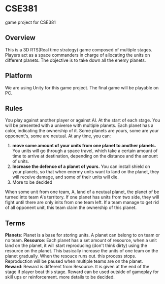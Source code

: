 # CSE381
game project for CSE381  
## Overview  
This is a 3D RTS(Real time strategy) game composed of multiple stages. Players act as a space commanders in charge of allocating the units on different planets. The objective is to take down all the enemy planets.
## Platform  
We are using Unity for this game project. The final game will be playable on PC.  
## Rules  
You play against another player or against AI. At the start of each stage. You will be presented with a universe with multiple planets. Each planet has a color, indicating the ownership of it. Some planets are yours, some are your opponent's, some are neutual. At any time, you can: 

1. **move some amount of your units from one planet to another planets.** You units will go through a space travel, which take a certain amount of time to arrive at destination, depending on the distance and the amount of units.
2. **Increase the defence of a planet of yours.** You can install shield on your planets, so that when enermy units want to land on the planet, they will receive damage, and some of their units will die. 
3. More to be decided

When some unit from one team, A, land of a neutual planet, the planet of be turned into team A's territory. If one planet has units from two side, they will fight until there are only inits from one team left. If a team manage to get rid of all opponent unit, this team claim the ownership of this planet.  

## Terms
**Planets**: Planet is a base for storing units. A planet can belong to on team or no team. 
**Resource**: Each planet has a set amount of resource, when a unit land on the planet, it will start reproducing (don't think dirty) using the resource on the planet. This basically increase the units of one team on the planet gradually. When the resouce runs out. this process stops. Reproduction will be paused when multiple teams are on the planet.   
**Reward**: Reward is different from Resource. It is given at the end of the stage if player beat this stage. Reward can be used outside of gameplay for skill ups or reinforcement. more details to be decided.  
